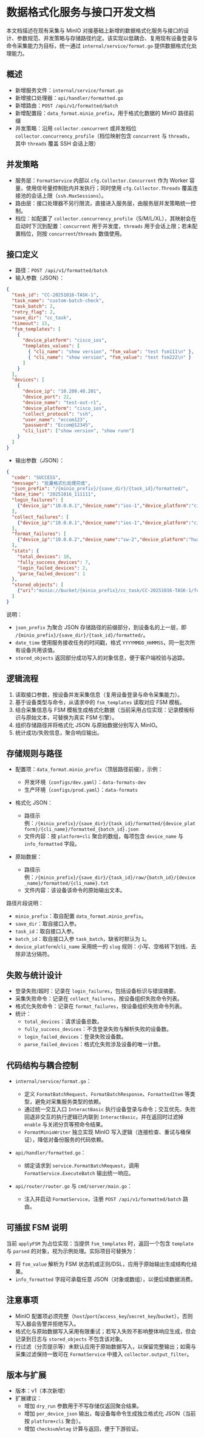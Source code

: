 # 数据格式化服务与接口开发文档

本文档描述在现有采集与 MinIO 对接基础上新增的数据格式化服务与接口的设计、参数规范、并发策略与存储路径约定。该实现以低耦合、复用现有设备登录与命令采集能力为目标，统一通过 `internal/service/format.go` 提供数据格式化处理能力。

## 概述

- 新增服务文件：`internal/service/format.go`
- 新增接口处理器：`api/handler/formatted.go`
- 新增路由：`POST /api/v1/formatted/batch`
- 新增配置段：`data_format.minio_prefix`，用于格式化数据的 MinIO 路径前缀
- 并发策略：沿用 `collector.concurrent` 或并发档位 `collector.concurrency_profile`（档位映射包含 `concurrent` 与 `threads`，其中 `threads` 覆盖 SSH 会话上限）

## 并发策略

- 服务层：`FormatService` 内部以 `cfg.Collector.Concurrent` 作为 Worker 容量，使用信号量控制批内并发执行；同时使用 `cfg.Collector.Threads` 覆盖连接池的会话上限（`ssh.MaxSessions`）。
- 路由层：接口处理器不另行限流，直接进入服务层，由服务层并发策略统一控制。
- 档位：如配置了 `collector.concurrency_profile`（S/M/L/XL），其映射会在启动时下沉到配置：`concurrent` 用于并发度，`threads` 用于会话上限；若未配置档位，则按 `concurrent`/`threads` 数值使用。

## 接口定义

- 路径：`POST /api/v1/formatted/batch`
- 输入参数（JSON）：

```json
{
  "task_id": "CC-20251016-TASK-1",
  "task_name": "custom-batch-check",
  "task_batch": 2,
  "retry_flag": 2,
  "save_dir": "cc_task",
  "timeout": 15,
  "fsm_templates": [
    {
      "device_platform": "cisco_ios",
      "templates_values": [
        { "cli_name": "show version", "fsm_value": "test fsm111\n" },
        { "cli_name": "show version", "fsm_value": "test fsm222\n" }
      ]
    }
  ],
  "devices": [
    {
      "device_ip": "10.200.40.201",
      "device_port": 22,
      "device_name": "test-out-r1",
      "device_platform": "cisco_ios",
      "collect_protocol": "ssh",
      "user_name": "eccom123",
      "password": "Eccom@12345",
      "cli_list": ["show version", "show runn"]
    }
  ]
}
```

- 输出参数（JSON）：

```json
{
  "code": "SUCCESS",
  "message": "批量格式化处理完成",
  "json_prefix": "/{minio_prefix}/{save_dir}/{task_id}/formatted/",
  "date_time": "20251016_111111",
  "login_failures": [
    {"device_ip":"10.0.0.1","device_name":"ios-1","device_platform":"cisco_ios","error":"auth failed"}
  ],
  "collect_failures": [
    {"device_ip":"10.0.0.1","device_name":"ios-1","device_platform":"cisco_ios","failed_commands":["show runn"]}
  ],
  "format_failures": [
    {"device_ip":"10.0.0.2","device_name":"sw-2","device_platform":"huawei_s","failed_commands":["display version"]}
  ],
  "stats": {
    "total_devices": 10,
    "fully_success_devices": 7,
    "login_failed_devices": 2,
    "parse_failed_devices": 1
  },
  "stored_objects": [
    {"uri":"minio://bucket/{minio_prefix}/cc_task/CC-20251016-TASK-1/formatted/cisco_ios/show_version/formatted_2.json","size":12345,"content_type":"application/json; charset=utf-8"}
  ]
}
```

说明：
- `json_prefix` 为聚合 JSON 存储路径的前缀部分，到设备名的上一层，即 `/{minio_prefix}/{save_dir}/{task_id}/formatted/`。
- `date_time` 使用服务接收任务的时间戳，格式 `YYYYMMDD_HHMMSS`，同一批次所有设备共用该值。
- `stored_objects` 返回部分成功写入的对象信息，便于客户端校验与追踪。

## 逻辑流程

1. 读取接口参数，按设备并发采集信息（复用设备登录与命令采集能力）。
2. 基于设备类型与命令，从请求中的 `fsm_templates` 读取对应 FSM 模板。
3. 结合采集信息与 FSM 模板生成格式化数据（当前采用占位实现：记录模板标识与原始文本，可替换为真实 FSM 引擎）。
4. 组织存储路径并将格式化 JSON 与原始数据分别写入 MinIO。
5. 统计成功/失败信息，聚合响应输出。

## 存储规则与路径

- 配置项：`data_format.minio_prefix`（顶层路径前缀），示例：
  - 开发环境（`configs/dev.yaml`）：`data-formats-dev`
  - 生产环境（`configs/prod.yaml`）：`data-formats`

- 格式化 JSON：
  - 路径示例：`/{minio_prefix}/{save_dir}/{task_id}/formatted/{device_platform}/{cli_name}/formatted_{batch_id}.json`
  - 文件内容：按 `platform+cli` 聚合的数组，每项包含 `device_name` 与 `info_formatted` 字段。

- 原始数据：
  - 路径示例：`/{minio_prefix}/{save_dir}/{task_id}/raw/{batch_id}/{device_name}/formatted/{cli_name}.txt`
  - 文件内容：该设备该命令的原始输出文本。

路径片段说明：
- `minio_prefix`：取自配置 `data_format.minio_prefix`。
- `save_dir`：取自接口入参。
- `task_id`：取自接口入参。
- `batch_id`：取自接口入参 `task_batch`，缺省时默认为 `1`。
- `device_platform`/`cli_name` 采用统一的 `slug` 规则：小写、空格转下划线、去除非法分隔符。

## 失败与统计设计

- 登录失败/超时：记录在 `login_failures`，包括设备标识与错误摘要。
- 采集失败命令：记录在 `collect_failures`，按设备组织失败命令列表。
- 格式化失败命令：记录在 `format_failures`，按设备组织失败命令列表。
- 统计：
  - `total_devices`：请求设备总数。
  - `fully_success_devices`：不含登录失败与解析失败的设备数。
  - `login_failed_devices`：登录失败设备数。
  - `parse_failed_devices`：格式化失败涉及设备的唯一计数。

## 代码结构与耦合控制

- `internal/service/format.go`：
  - 定义 `FormatBatchRequest`、`FormatBatchResponse`、`FormattedItem` 等类型，避免对采集服务类型的依赖。
  - 通过统一交互入口 `InteractBasic` 执行设备登录与命令；交互优先、失败回退非交互的执行逻辑已内联到 `InteractBasic`，并在返回时过滤掉 `enable` 与关闭分页等预命令结果。
  - `FormatMinioWriter` 独立实现 MinIO 写入逻辑（连接检查、重试与桶保证），降低对备份服务的代码依赖。

- `api/handler/formatted.go`：
  - 绑定请求到 `service.FormatBatchRequest`，调用 `FormatService.ExecuteBatch` 输出统一响应。

- `api/router/router.go` 与 `cmd/server/main.go`：
  - 注入并启动 `FormatService`，注册 `POST /api/v1/formatted/batch` 路由。

## 可插拔 FSM 说明

当前 `applyFSM` 为占位实现：当提供 `fsm_templates` 时，返回一个包含 `template` 与 `parsed` 的对象，视为示例处理。实际项目可替换为：
- 将 `fsm_value` 解析为 FSM 状态机或正则/DSL，应用于原始输出生成结构化结果。
- `info_formatted` 字段可承载任意 JSON（对象或数组），以便后续数据消费。

## 注意事项

- MinIO 配置项必须完整（`host`/`port`/`access_key`/`secret_key`/`bucket`），否则写入器会告警并拒绝写入。
- 格式化与原始数据写入采用有限重试；若写入失败不影响整体响应生成，但会记录到日志与 `stored_objects` 不包含该对象。
- 行过滤（分页提示等）未默认应用于原始数据写入，以保留完整输出；如需与采集过滤保持一致可在 `FormatService` 中接入 `collector.output_filter`。

## 版本与扩展

- 版本：v1（本次新增）
- 扩展建议：
  - 增加 `dry_run` 参数用于不写存储仅返回聚合结果。
  - 增加 `per_device_json` 输出，每设备每命令生成独立格式化 JSON（当前按 `platform+cli` 聚合）。
  - 增加 `checksum`/`etag` 计算与返回，便于下游验证。